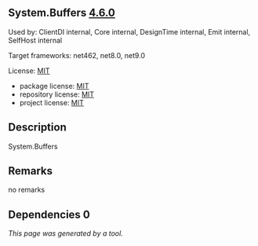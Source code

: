 System.Buffers [4.6.0](https://www.nuget.org/packages/System.Buffers/4.6.0)
--------------------

Used by: ClientDI internal, Core internal, DesignTime internal, Emit internal, SelfHost internal

Target frameworks: net462, net8.0, net9.0

License: [MIT](../../../../licenses/mit) 

- package license: [MIT](https://licenses.nuget.org/MIT) 
- repository license: [MIT](https://github.com/dotnet/maintenance-packages) 
- project license: [MIT](https://github.com/dotnet/maintenance-packages) 

Description
-----------
System.Buffers

Remarks
-----------
no remarks


Dependencies 0
-----------


*This page was generated by a tool.*